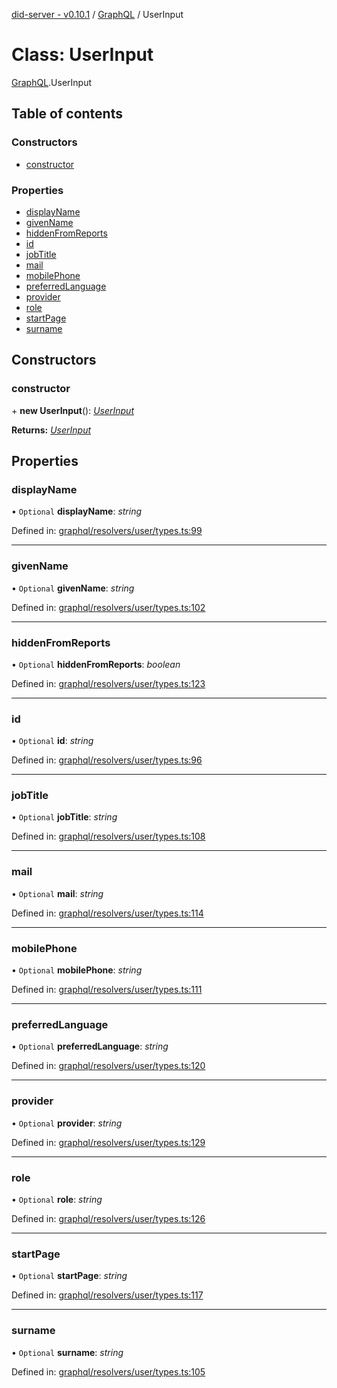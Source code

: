 [did-server - v0.10.1](../README.md) / [GraphQL](../modules/graphql.md) / UserInput

# Class: UserInput

[GraphQL](../modules/graphql.md).UserInput

## Table of contents

### Constructors

- [constructor](graphql.userinput.md#constructor)

### Properties

- [displayName](graphql.userinput.md#displayname)
- [givenName](graphql.userinput.md#givenname)
- [hiddenFromReports](graphql.userinput.md#hiddenfromreports)
- [id](graphql.userinput.md#id)
- [jobTitle](graphql.userinput.md#jobtitle)
- [mail](graphql.userinput.md#mail)
- [mobilePhone](graphql.userinput.md#mobilephone)
- [preferredLanguage](graphql.userinput.md#preferredlanguage)
- [provider](graphql.userinput.md#provider)
- [role](graphql.userinput.md#role)
- [startPage](graphql.userinput.md#startpage)
- [surname](graphql.userinput.md#surname)

## Constructors

### constructor

\+ **new UserInput**(): [*UserInput*](graphql.userinput.md)

**Returns:** [*UserInput*](graphql.userinput.md)

## Properties

### displayName

• `Optional` **displayName**: *string*

Defined in: [graphql/resolvers/user/types.ts:99](https://github.com/Puzzlepart/did/blob/dev/server/graphql/resolvers/user/types.ts#L99)

___

### givenName

• `Optional` **givenName**: *string*

Defined in: [graphql/resolvers/user/types.ts:102](https://github.com/Puzzlepart/did/blob/dev/server/graphql/resolvers/user/types.ts#L102)

___

### hiddenFromReports

• `Optional` **hiddenFromReports**: *boolean*

Defined in: [graphql/resolvers/user/types.ts:123](https://github.com/Puzzlepart/did/blob/dev/server/graphql/resolvers/user/types.ts#L123)

___

### id

• `Optional` **id**: *string*

Defined in: [graphql/resolvers/user/types.ts:96](https://github.com/Puzzlepart/did/blob/dev/server/graphql/resolvers/user/types.ts#L96)

___

### jobTitle

• `Optional` **jobTitle**: *string*

Defined in: [graphql/resolvers/user/types.ts:108](https://github.com/Puzzlepart/did/blob/dev/server/graphql/resolvers/user/types.ts#L108)

___

### mail

• `Optional` **mail**: *string*

Defined in: [graphql/resolvers/user/types.ts:114](https://github.com/Puzzlepart/did/blob/dev/server/graphql/resolvers/user/types.ts#L114)

___

### mobilePhone

• `Optional` **mobilePhone**: *string*

Defined in: [graphql/resolvers/user/types.ts:111](https://github.com/Puzzlepart/did/blob/dev/server/graphql/resolvers/user/types.ts#L111)

___

### preferredLanguage

• `Optional` **preferredLanguage**: *string*

Defined in: [graphql/resolvers/user/types.ts:120](https://github.com/Puzzlepart/did/blob/dev/server/graphql/resolvers/user/types.ts#L120)

___

### provider

• `Optional` **provider**: *string*

Defined in: [graphql/resolvers/user/types.ts:129](https://github.com/Puzzlepart/did/blob/dev/server/graphql/resolvers/user/types.ts#L129)

___

### role

• `Optional` **role**: *string*

Defined in: [graphql/resolvers/user/types.ts:126](https://github.com/Puzzlepart/did/blob/dev/server/graphql/resolvers/user/types.ts#L126)

___

### startPage

• `Optional` **startPage**: *string*

Defined in: [graphql/resolvers/user/types.ts:117](https://github.com/Puzzlepart/did/blob/dev/server/graphql/resolvers/user/types.ts#L117)

___

### surname

• `Optional` **surname**: *string*

Defined in: [graphql/resolvers/user/types.ts:105](https://github.com/Puzzlepart/did/blob/dev/server/graphql/resolvers/user/types.ts#L105)
